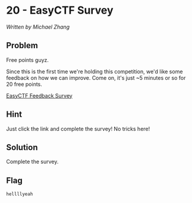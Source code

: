# 20 - EasyCTF Survey

*Written by Michael Zhang*

## Problem

Free points guyz.

Since this is the first time we're holding this competition, we'd like some feedback on how we can improve. Come on, it's just ~5 minutes or so for 20 free points.

[EasyCTF Feedback Survey](https://docs.google.com/forms/d/1VmReUSHT4vDdUJgyymzJzPJM5r59iyn4VpgBBDadvnU/viewform)

## Hint

Just click the link and complete the survey! No tricks here!

## Solution

Complete the survey.

## Flag

`hellllyeah`